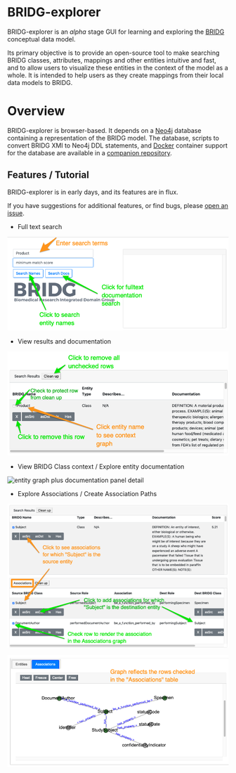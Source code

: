 # BRIDG-explorer

BRIDG-explorer is an *alpha* stage GUI for learning and exploring the [BRIDG](https://bridgmodel.nci.nih.gov/) conceptual data model.

Its primary objective is to provide an open-source tool to make searching BRIDG classes, attributes, mappings and other entities intuitive and fast, and to allow users to visualize these entities in the context of the model as a whole. It is intended to help users as they create mappings from their local data models to BRIDG.

# Overview

BRIDG-explorer is browser-based. It depends on a [Neo4j](https://neo4j.com/) database containing a representation of the BRIDG model. The database, scripts to convert BRIDG XMI to Neo4j DDL statements, and [Docker](https://www.docker.com/) container support for the database are available in a [companion repository](https://github.com/CBIIT/bridg2neo).

## Features / Tutorial

BRIDG-explorer is in early days, and its features are in flux.

If you have suggestions for additional features, or find bugs, please [open an issue](https://github.com/CBIIT/bridg-explorer/issues).

* Full text search

![search box detail](./screenshots/search-box.png)

* View results and documentation

![search results table detail](./screenshots/search-results-1.png)

* View BRIDG Class context / Explore entity documentation

![entity graph plus documentation panel detail](./screenshot/entity-graph.png)

* Explore Associations / Create Association Paths

![association results table detail](./screenshots/assoc-table.png)

![association graph detail](./screenshots/assoc-graph.png)
